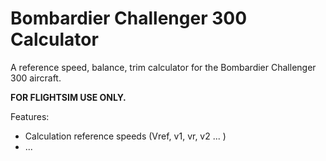 # Bombardier Challenger 300 Calculator

A reference speed, balance, trim calculator for the Bombardier Challenger 300 aircraft.

**FOR FLIGHTSIM USE ONLY.**

Features:

* Calculation reference speeds (Vref, v1, vr, v2 ... )
* ...